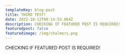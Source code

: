 ```yaml
---
templateKey: blog-post
title: THIRD TEST!
date: 2022-10-12T00:14:53.064Z
description: CHECKING IF FEATURED POST IS REQUIRED!
featuredpost: false
featuredimage: /img/chalmers.png
---
```

CHECKING IF FEATURED POST IS REQUIRED!